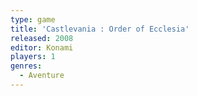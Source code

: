 ```yaml
---
type: game
title: 'Castlevania : Order of Ecclesia'
released: 2008
editor: Konami
players: 1
genres:
  - Aventure
---
```

